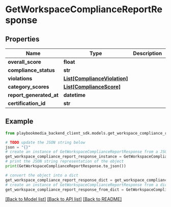 # GetWorkspaceComplianceReportResponse


## Properties

Name | Type | Description | Notes
------------ | ------------- | ------------- | -------------
**overall_score** | **float** |  | [optional] 
**compliance_status** | **str** |  | [optional] 
**violations** | [**List[ComplianceViolation]**](ComplianceViolation.md) |  | [optional] 
**category_scores** | [**List[ComplianceScore]**](ComplianceScore.md) |  | [optional] 
**report_generated_at** | **datetime** |  | [optional] 
**certification_id** | **str** |  | [optional] 

## Example

```python
from playbookmedia_backend_client_sdk.models.get_workspace_compliance_report_response import GetWorkspaceComplianceReportResponse

# TODO update the JSON string below
json = "{}"
# create an instance of GetWorkspaceComplianceReportResponse from a JSON string
get_workspace_compliance_report_response_instance = GetWorkspaceComplianceReportResponse.from_json(json)
# print the JSON string representation of the object
print(GetWorkspaceComplianceReportResponse.to_json())

# convert the object into a dict
get_workspace_compliance_report_response_dict = get_workspace_compliance_report_response_instance.to_dict()
# create an instance of GetWorkspaceComplianceReportResponse from a dict
get_workspace_compliance_report_response_from_dict = GetWorkspaceComplianceReportResponse.from_dict(get_workspace_compliance_report_response_dict)
```
[[Back to Model list]](../README.md#documentation-for-models) [[Back to API list]](../README.md#documentation-for-api-endpoints) [[Back to README]](../README.md)


